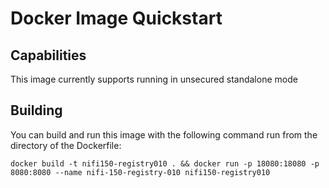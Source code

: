 # Docker Image Quickstart

## Capabilities
This image currently supports running in unsecured standalone mode

## Building
You can build and run this image with the following command run from the directory of the Dockerfile:

    docker build -t nifi150-registry010 . && docker run -p 18080:18080 -p 8080:8080 --name nifi-150-registry-010 nifi150-registry010 

